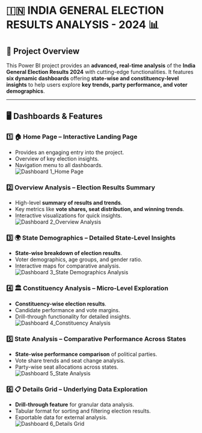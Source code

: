 # 🇮🇳 INDIA GENERAL ELECTION RESULTS ANALYSIS - 2024 📊  

## **🚀 Project Overview**  
This Power BI project provides an **advanced, real-time analysis** of the **India General Election Results 2024** with cutting-edge functionalities. It features **six dynamic dashboards** offering **state-wise and constituency-level insights** to help users explore **key trends, party performance, and voter demographics**.  

---

## **🖥️ Dashboards & Features**  

### **1️⃣ 🏠 Home Page – Interactive Landing Page**  
   - Provides an engaging entry into the project.  
   - Overview of key election insights.  
   - Navigation menu to all dashboards.  
![Dashboard 1_Home Page](https://github.com/user-attachments/assets/2197f3d3-d8b6-4abc-bd27-a6537e07321c)


### **2️⃣ Overview Analysis – Election Results Summary**  
   - High-level **summary of results and trends**.  
   - Key metrics like **vote shares, seat distribution, and winning trends**.  
   - Interactive visualizations for quick insights.
![Dashboard 2_Overview Analysis](https://github.com/user-attachments/assets/67c9fe6b-a146-427d-9a02-660cf2f732ae)


### **3️⃣ 🌍 State Demographics – Detailed State-Level Insights**  
   - **State-wise breakdown of election results**.  
   - Voter demographics, age groups, and gender ratio.  
   - Interactive maps for comparative analysis.  
![Dashboard 3_State Demographics Analysis](https://github.com/user-attachments/assets/5bce65ca-17b1-46cb-a50e-0f8a5e3fc186)

### **4️⃣ 🏛️ Constituency Analysis – Micro-Level Exploration**  
   - **Constituency-wise election results**.  
   - Candidate performance and vote margins.  
   - Drill-through functionality for detailed insights.
![Dashboard 4_Constituency Analysis](https://github.com/user-attachments/assets/a6d32b5e-38c0-430b-9828-5dd19e6520f0)


### **5️⃣ State Analysis – Comparative Performance Across States**  
   - **State-wise performance comparison** of political parties.  
   - Vote share trends and seat change analysis.  
   - Party-wise seat allocations across states.  
![Dashboard 5_State Analysis](https://github.com/user-attachments/assets/35f09437-73b9-44bf-8e83-11dd5329dd3e)


### **6️⃣ 📋 Details Grid – Underlying Data Exploration**  
   - **Drill-through feature** for granular data analysis.  
   - Tabular format for sorting and filtering election results.  
   - Exportable data for external analysis.  
![Dashboard 6_Details Grid](https://github.com/user-attachments/assets/cdc8b947-5c86-4eb1-a159-a1716c396530)

